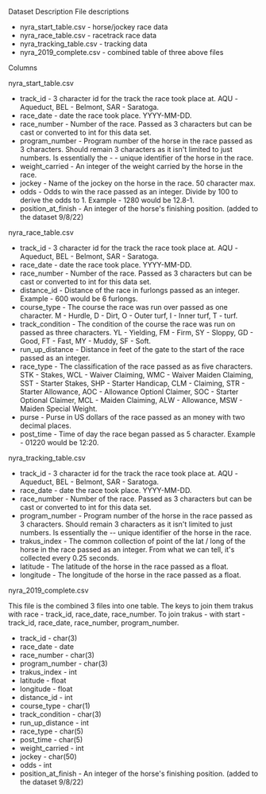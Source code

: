 Dataset Description
File descriptions
- nyra_start_table.csv - horse/jockey race data
- nyra_race_table.csv - racetrack race data
- nyra_tracking_table.csv - tracking data
- nyra_2019_complete.csv - combined table of three above files

Columns

nyra_start_table.csv

- track_id - 3 character id for the track the race took place at. AQU -Aqueduct, BEL - Belmont, SAR - Saratoga.
- race_date - date the race took place. YYYY-MM-DD.
- race_number - Number of the race. Passed as 3 characters but can be cast or converted to int for this data set.
- program_number - Program number of the horse in the race passed as 3 characters. Should remain 3 characters as it isn't limited to just numbers. Is essentially the - - unique identifier of the horse in the race.
- weight_carried - An integer of the weight carried by the horse in the race.
- jockey - Name of the jockey on the horse in the race. 50 character max.
- odds - Odds to win the race passed as an integer. Divide by 100 to derive the odds to 1. Example - 1280 would be 12.8-1.
- position_at_finish - An integer of the horse's finishing position. (added to the dataset 9/8/22)


nyra_race_table.csv

- track_id - 3 character id for the track the race took place at. AQU -Aqueduct, BEL - Belmont, SAR - Saratoga.
- race_date - date the race took place. YYYY-MM-DD.
- race_number - Number of the race. Passed as 3 characters but can be cast or converted to int for this data set.
- distance_id - Distance of the race in furlongs passed as an integer. Example - 600 would be 6 furlongs.
- course_type - The course the race was run over passed as one character. M - Hurdle, D - Dirt, O - Outer turf, I - Inner turf, T - turf.
- track_condition - The condition of the course the race was run on passed as three characters. YL - Yielding, FM - Firm, SY - Sloppy, GD - Good, FT - Fast, MY - Muddy, SF - Soft.
- run_up_distance - Distance in feet of the gate to the start of the race passed as an integer.
- race_type - The classification of the race passed as as five characters. STK - Stakes, WCL - Waiver Claiming, WMC - Waiver Maiden Claiming, SST - Starter Stakes, SHP - Starter Handicap, CLM - Claiming, STR - Starter Allowance, AOC - Allowance Optionl Claimer, SOC - Starter Optional Claimer, MCL - Maiden Claiming, ALW - Allowance, MSW - Maiden Special Weight.
- purse - Purse in US dollars of the race passed as an money with two decimal places.
- post_time - Time of day the race began passed as 5 character. Example - 01220 would be 12:20.


nyra_tracking_table.csv

- track_id - 3 character id for the track the race took place at. AQU -Aqueduct, BEL - Belmont, SAR - Saratoga.
- race_date - date the race took place. YYYY-MM-DD.
- race_number - Number of the race. Passed as 3 characters but can be cast or converted to int for this data set.
- program_number - Program number of the horse in the race passed as 3 characters. Should remain 3 characters as it isn't limited to just numbers. Is essentially the -- unique identifier of the horse in the race.
- trakus_index - The common collection of point of the lat / long of the horse in the race passed as an integer. From what we can tell, it's collected every 0.25 seconds.
- latitude - The latitude of the horse in the race passed as a float.
- longitude - The longitude of the horse in the race passed as a float.


nyra_2019_complete.csv 

This file is the combined 3 files into one table. The keys to join them trakus with race - track_id, race_date, race_number. To join trakus - with start - track_id, race_date, race_number, program_number.

- track_id - char(3)
- race_date - date
- race_number - char(3)
- program_number - char(3)
- trakus_index - int
- latitude - float
- longitude - float
- distance_id - int
- course_type - char(1)
- track_condition - char(3)
- run_up_distance - int
- race_type - char(5)
- post_time - char(5)
- weight_carried - int
- jockey - char(50)
- odds - int
- position_at_finish - An integer of the horse's finishing position. (added to the dataset 9/8/22)
